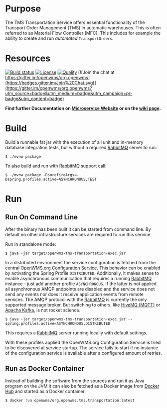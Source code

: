 # Purpose
The TMS Transportation Service offers essential functionality of the Transport Order Management (TMS) in automatic warehouses. This is 
often referred to as Material Flow Controller (MFC). This includes for example the ability to create and run _automated_ `TransportOrders`.

# Resources
[![Build status](https://github.com/openwms/org.openwms.tms.transportation/actions/workflows/master-build.yml/badge.svg)](https://github.com/openwms/org.openwms.tms.transportation/actions/workflows/master-build.yml)
[![License](https://img.shields.io/badge/License-Apache%202.0-blue.svg)](LICENSE)
[![Quality](https://sonarcloud.io/api/project_badges/measure?project=org.openwms:org.openwms.tms.transportation&metric=alert_status)](https://sonarcloud.io/dashboard?id=org.openwms:org.openwms.tms.transportation)
[![Join the chat at https://gitter.im/openwms/org.openwms](https://badges.gitter.im/Join%20Chat.svg)](https://gitter.im/openwms/org.openwms?utm_source=badge&utm_medium=badge&utm_campaign=pr-badge&utm_content=badge)

**Find further Documentation on [Microservice Website](https://openwms.github.io/org.openwms.tms.transportation) or on the [wiki page](https://wiki.openwms.cloud/projects/tms-transportation-service/wiki/).**

# Build
Build a runnable fat jar with the execution of all unit and in-memory database integration tests, but without a required [RabbitMQ](https://www.rabbitmq.com)
server to run: 

```
$ ./mvnw package
```

To also build and run with [RabbitMQ](https://www.rabbitmq.com) support call:

```
$ ./mvnw package -DsurefireArgs=-Dspring.profiles.active=ASYNCHRONOUS,TEST
```

# Run

## Run On Command Line
After the binary has been built it can be started from command line. By default no other infrastructure services are required to run this
service.

Run in standalone mode:
```
$ java -jar target/openwms-tms-transportation-exec.jar
```

In a distributed environment the service configuration is fetched from the central [OpenWMS.org Configuration Service](https://github.com/spring-labs/org.openwms.configuration).
This behavior can be enabled by activating the Spring Profile `DISTRIBUTED`. Additionally, it makes sense to enable asynchronous
communication that requires a running [RabbitMQ](https://www.rabbitmq.com) instance - just add another profile `ASYNCHRONOUS`. If the latter is not applied all
asynchronous AMQP endpoints are disabled and the service does not send any events nor does it receive application events from remote
services. The AMQP protocol with the [RabbitMQ](https://www.rabbitmq.com) is currently the only supported message broker. But switching to others, like [HiveMQ (MQTT)](https://www.hivemq.com) 
or [Apacha Kafka](https://kafka.apache.org/), is not rocket science.

```
$ java -jar target/openwms-tms-transportation-exec.jar --spring.profiles.active=ASYNCHRONOUS,DISTRIBUTED
```
This requires a [RabbitMQ](https://www.rabbitmq.com) server running locally with default settings.

With these profiles applied the OpenWMS.org Configuration Service is tried to be discovered at service startup. The service fails to start
if no instance of the configuration service is available after a configured amount of retries.

## Run as Docker Container
Instead of building the software from the sources and run it as Java program on the JVM it can also be fetched as a Docker image from 
[Docker Hub](https://hub.docker.com/repository/docker/openwms/org.openwms.common.service) and started as a Docker container.

```
$ docker run openwms/org.openwms.tms.transportation:latest
```
